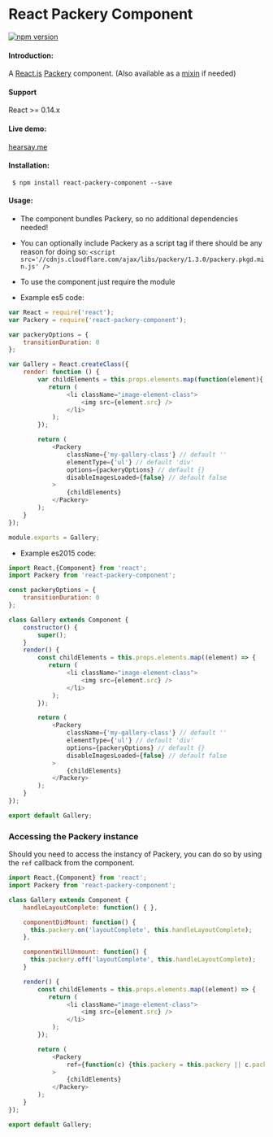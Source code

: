 React Packery Component
=======================

[![npm version](https://badge.fury.io/js/react-packery-component.svg)](http://badge.fury.io/js/react-packery-component)

#### Introduction:
A [React.js](https://facebook.github.io/react/) [Packery](http://packery.metafizzy.co/) component. (Also available as a [mixin](https://github.com/eiriklv/react-packery-mixin) if needed)

#### Support
React >= 0.14.x

#### Live demo:
[hearsay.me](http://www.hearsay.me)

#### Installation:
` $ npm install react-packery-component --save`

#### Usage:

* The component bundles Packery, so no additional dependencies needed!
* You can optionally include Packery as a script tag if there should be any reason for doing so:
`<script src='//cdnjs.cloudflare.com/ajax/libs/packery/1.3.0/packery.pkgd.min.js' />`

* To use the component just require the module
* Example es5 code:

```js
var React = require('react');
var Packery = require('react-packery-component');

var packeryOptions = {
    transitionDuration: 0
};

var Gallery = React.createClass({
    render: function () {
        var childElements = this.props.elements.map(function(element){
           return (
                <li className="image-element-class">
                    <img src={element.src} />
                </li>
            );
        });

        return (
            <Packery
                className={'my-gallery-class'} // default ''
                elementType={'ul'} // default 'div'
                options={packeryOptions} // default {}
                disableImagesLoaded={false} // default false
            >
                {childElements}
            </Packery>
        );
    }
});

module.exports = Gallery;
```
* Example es2015 code:

```js
import React,{Component} from 'react';
import Packery from 'react-packery-component';

const packeryOptions = {
    transitionDuration: 0
};

class Gallery extends Component {
    constructor() {
        super();
    }
    render() {
        const childElements = this.props.elements.map((element) => {
           return (
                <li className="image-element-class">
                    <img src={element.src} />
                </li>
            );
        });

        return (
            <Packery
                className={'my-gallery-class'} // default ''
                elementType={'ul'} // default 'div'
                options={packeryOptions} // default {}
                disableImagesLoaded={false} // default false
            >
                {childElements}
            </Packery>
        );
    }
});

export default Gallery;
```

### Accessing the Packery instance

Should you need to access the instancy of Packery, you can do so by using the `ref` callback from the component.

```js
import React,{Component} from 'react';
import Packery from 'react-packery-component';

class Gallery extends Component {
    handleLayoutComplete: function() { },

    componentDidMount: function() {
      this.packery.on('layoutComplete', this.handleLayoutComplete);
    },

    componentWillUnmount: function() {
      this.packery.off('layoutComplete', this.handleLayoutComplete);
    }

    render() {
        const childElements = this.props.elements.map((element) => {
           return (
                <li className="image-element-class">
                    <img src={element.src} />
                </li>
            );
        });

        return (
            <Packery
                ref={function(c) {this.packery = this.packery || c.packery;}.bind(this)}
            >
                {childElements}
            </Packery>
        );
    }
});

export default Gallery;
```